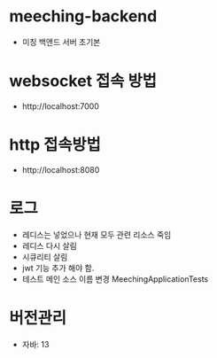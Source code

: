 # meeching-backend
- 미칭 백앤드 서버 초기본

# websocket 접속 방법
- http://localhost:7000

# http 접속방법
- http://localhost:8080

# 로그
- 레디스는 넣었으나 현재 모두 관련 리소스 죽임
- 레디스 다시 살림 
- 시큐리티 살림
- jwt 기능 추가 해야 함.
- 테스트 메인 소스 이름 변경 MeechingApplicationTests

# 버전관리
- 자바: 13
